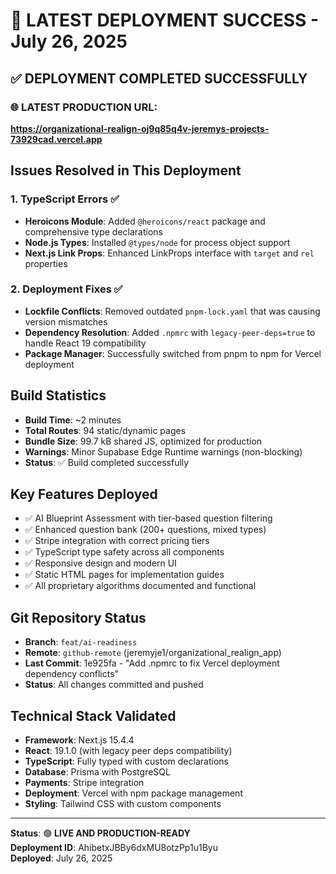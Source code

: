 # 🚀 LATEST DEPLOYMENT SUCCESS - July 26, 2025

## ✅ DEPLOYMENT COMPLETED SUCCESSFULLY

### 🌐 **LATEST PRODUCTION URL:**
**https://organizational-realign-oj9q85q4v-jeremys-projects-73929cad.vercel.app**

## Issues Resolved in This Deployment

### 1. TypeScript Errors ✅
- **Heroicons Module**: Added `@heroicons/react` package and comprehensive type declarations
- **Node.js Types**: Installed `@types/node` for process object support  
- **Next.js Link Props**: Enhanced LinkProps interface with `target` and `rel` properties

### 2. Deployment Fixes ✅
- **Lockfile Conflicts**: Removed outdated `pnpm-lock.yaml` that was causing version mismatches
- **Dependency Resolution**: Added `.npmrc` with `legacy-peer-deps=true` to handle React 19 compatibility
- **Package Manager**: Successfully switched from pnpm to npm for Vercel deployment

## Build Statistics
- **Build Time**: ~2 minutes 
- **Total Routes**: 94 static/dynamic pages
- **Bundle Size**: 99.7 kB shared JS, optimized for production
- **Warnings**: Minor Supabase Edge Runtime warnings (non-blocking)
- **Status**: ✅ Build completed successfully

## Key Features Deployed
- ✅ AI Blueprint Assessment with tier-based question filtering
- ✅ Enhanced question bank (200+ questions, mixed types)
- ✅ Stripe integration with correct pricing tiers
- ✅ TypeScript type safety across all components
- ✅ Responsive design and modern UI
- ✅ Static HTML pages for implementation guides
- ✅ All proprietary algorithms documented and functional

## Git Repository Status
- **Branch**: `feat/ai-readiness`
- **Remote**: `github-remote` (jeremyje1/organizational_realign_app)
- **Last Commit**: 1e925fa - "Add .npmrc to fix Vercel deployment dependency conflicts"
- **Status**: All changes committed and pushed

## Technical Stack Validated
- **Framework**: Next.js 15.4.4
- **React**: 19.1.0 (with legacy peer deps compatibility)
- **TypeScript**: Fully typed with custom declarations
- **Database**: Prisma with PostgreSQL
- **Payments**: Stripe integration
- **Deployment**: Vercel with npm package management
- **Styling**: Tailwind CSS with custom components

---

**Status**: 🟢 **LIVE AND PRODUCTION-READY**  
**Deployment ID**: AhibetxJBBy6dxMU8otzPp1u1Byu  
**Deployed**: July 26, 2025
